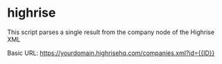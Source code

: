 # highrise
This script parses a single result from the company node of the Highrise XML

Basic URL:
https://yourdomain.highrisehq.com/companies.xml?id={{ID}}
